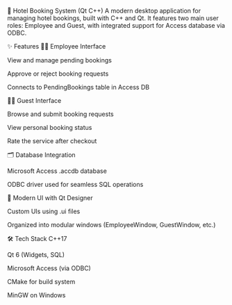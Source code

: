 🏨 Hotel Booking System (Qt C++)
A modern desktop application for managing hotel bookings, built with C++ and Qt.
It features two main user roles: Employee and Guest, with integrated support for Access database via ODBC.

✨ Features
👨‍💼 Employee Interface

View and manage pending bookings

Approve or reject booking requests

Connects to PendingBookings table in Access DB

🙋‍♂️ Guest Interface

Browse and submit booking requests

View personal booking status

Rate the service after checkout

🗂️ Database Integration

Microsoft Access .accdb database

ODBC driver used for seamless SQL operations

🎨 Modern UI with Qt Designer

Custom UIs using .ui files

Organized into modular windows (EmployeeWindow, GuestWindow, etc.)

🛠️ Tech Stack
C++17

Qt 6 (Widgets, SQL)

Microsoft Access (via ODBC)

CMake for build system

MinGW on Windows
